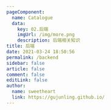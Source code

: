 ```yaml
---
pageComponent: 
  name: Catalogue
  data: 
    key: 02.后端
    imgUrl: /img/more.png
    description: 后端相关知识
title: 后端
date: 2021-03-24 18:50:56
permalink: /backend
sidebar: false
article: false
comment: false
editLink: false
author:
  name: sweetheart
  link: https://gujunling.github.io/
---
```

